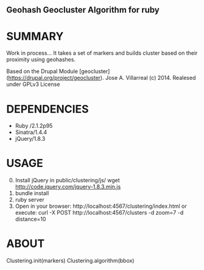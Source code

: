 Geohash Geocluster Algorithm for ruby
--------------------------------------

SUMMARY
========
Work in process...
It takes a set of markers and builds cluster based on their proximity
using geohashes.

Based on the Drupal Module [geocluster] (https://drupal.org/project/geocluster).
Jose A. Villarreal (c) 2014. Realesed under GPLv3 License


DEPENDENCIES
============
- Ruby /2.1.2p95 
- Sinatra/1.4.4 
- jQuery/1.8.3

USAGE
===== 
0. Install jQuery in public/clustering/js/
   wget http://code.jquery.com/jquery-1.8.3.min.js
1. bundle install
2. ruby server
3. Open in your browser: 
http://localhost:4567/clustering/index.html
or execute:
curl -X POST http://localhost:4567/clusters -d zoom=7 -d distance=10

ABOUT
=====

Clustering.init(markers)
Clustering.algorithm(bbox)
